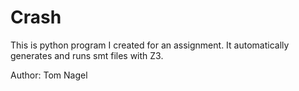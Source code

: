 # Crash

This is python program I created for an assignment. It automatically generates and runs smt files with Z3.

Author: Tom Nagel
